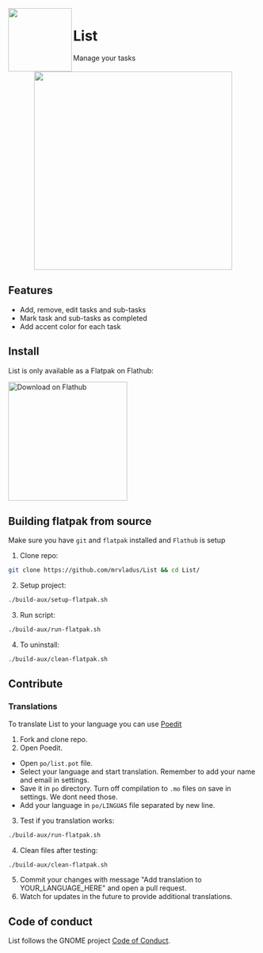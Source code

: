 <img width='128' src='https://raw.githubusercontent.com/mrvladus/List/main/data/icons/io.github.mrvladus.List.svg' align="left"/>

# List

Manage your tasks

<div align="center">
  <img src="https://raw.githubusercontent.com/mrvladus/List/main/screenshots/main.png" height="400"/>
</div>

## Features
- Add, remove, edit tasks and sub-tasks
- Mark task and sub-tasks as completed
- Add accent color for each task

## Install
List is only available as a Flatpak on Flathub:

<a href="https://flathub.org/apps/details/io.github.mrvladus.List"><img width='240' alt='Download on Flathub' src='https://dl.flathub.org/assets/badges/flathub-badge-en.png'/></a>

## Building flatpak from source
Make sure you have `git` and `flatpak` installed and `Flathub` is setup
1. Clone repo:
```sh
git clone https://github.com/mrvladus/List && cd List/
```
2. Setup project:
```sh
./build-aux/setup-flatpak.sh
```
3. Run script:
```sh
./build-aux/run-flatpak.sh
```
4. To uninstall:
```sh
./build-aux/clean-flatpak.sh
```

## Contribute
### Translations
To translate List to your language you can use <a href="https://flathub.org/ru/apps/net.poedit.Poedit">Poedit</a>
1. Fork and clone repo.
2. Open Poedit.
- Open `po/list.pot` file.
- Select your language and start translation. Remember to add your name and email in settings.
- Save it in `po` directory. Turn off compilation to `.mo` files on save in settings. We dont need those.
- Add your language in `po/LINGUAS` file separated by new line.
3. Test if you translation works:
```sh
./build-aux/run-flatpak.sh
```
4. Clean files after testing:
```sh
./build-aux/clean-flatpak.sh
```
5. Commit your changes with message "Add translation to YOUR_LANGUAGE_HERE" and open a pull request.
6. Watch for updates in the future to provide additional translations.

## Code of conduct

List follows the GNOME project [Code of Conduct](https://wiki.gnome.org/Foundation/CodeOfConduct).
